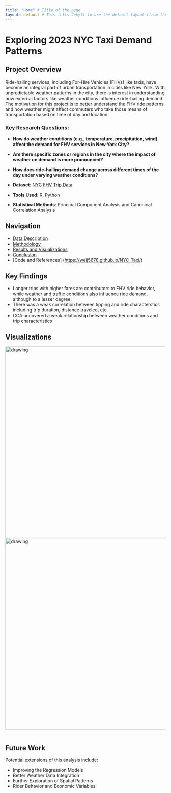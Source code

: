 ```yaml
---
title: "Home" # Title of the page
layout: default # This tells Jekyll to use the default layout (from the theme)
---
```


# Exploring 2023 NYC Taxi Demand Patterns

## Project Overview
Ride-hailing services, including For-Hire Vehicles (FHVs) like taxis, have become an integral part of urban transportation in cities like New York. With unpredictable weather patterns in the city, there is interest in understanding how external factors like weather conditions influence ride-hailing demand. The motivation for this project is to better understand the FHV ride patterns and how weather might affect commuters who take those means of transportation based on time of day and location. 

### Key Research Questions:
- **How do weather conditions (e.g., temperature, precipitation, wind) affect the demand for FHV services in New York City?**
- **Are there specific zones or regions in the city where the impact of weather on demand is more pronounced?**
- **How does ride-hailing demand change across different times of the day under varying weather conditions?**

- **Dataset**: [NYC FHV Trip Data](https://data.cityofnewyork.us/Transportation/2023-High-Volume-FHV-Trip-Data/u253-aew4/about_data)
- **Tools Used**: R, Python 
- **Statistical Methods**: Principal Component Analysis and Canonical Correlation Analysis


## Navigation
- [Data Description](Data.md)
- [Methodology](Methodology.md)
- [Results and Visualizations](Results.md)
- [Conclusion](Conclusions.md)
- [Code and References] (https://weij5678.github.io/NYC-Taxi/)
  
## Key Findings

- Longer trips with higher fares are contributors to FHV ride behavior, while weather and traffic conditions also influence ride demand, although to a lesser degree.
- There was a weak correlation between tipping and ride characterstics including trip duration, distance traveled, etc.
- CCA uncovered a weak relationship between weather conditions and trip characteristics


## Visualizations

<img src="images/Survival_by_gender.png" alt="drawing" width="600"/>
<img src="images/Survival_by_class.png" alt="drawing" width="600"/>

---

## Future Work

Potential extensions of this analysis include:
- Improving the Regression Models
- Better Weather Data Integration
- Further Exploration of Spatial Patterns
- Rider Behavior and Economic Variables:





